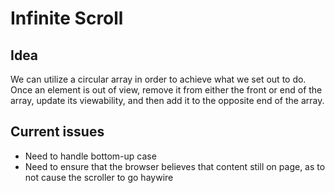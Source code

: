 ﻿# Infinite Scroll
## Idea 
We can utilize a circular array in order to achieve what we set out to do. Once an element is out of view, remove it from either the front or end of the array, update its viewability, and then add it to the opposite end of the array.

## Current issues
- Need to handle bottom-up case 
- Need to ensure that the browser believes that content still on page, as to not cause the scroller to go haywire
